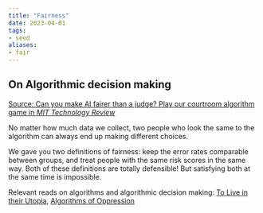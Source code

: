 ```yaml
---
title: "Fairness"
date: 2023-04-01
tags:
- seed
aliases:
- fair
---
```


## On Algorithmic decision making
[Source: Can you make AI fairer than a judge? Play our courtroom algorithm game in *MIT Technology Review*](https://www.technologyreview.com/2019/10/17/75285/ai-fairer-than-judge-criminal-risk-assessment-algorithm/amp/)

No matter how much data we collect, two people who look the same to the algorithm can always end up making different choices.

We gave you two definitions of fairness: keep the error rates comparable between groups, and treat people with the same risk scores in the same way. Both of these definitions are totally defensible! But satisfying both at the same time is impossible.

Relevant reads on algorithms and algorithmic decision making: [To Live in their Utopia](thoughts/To%20Live%20in%20their%20Utopia.md), [Algorithms of Oppression](thoughts/Algorithms%20of%20Oppression.md)